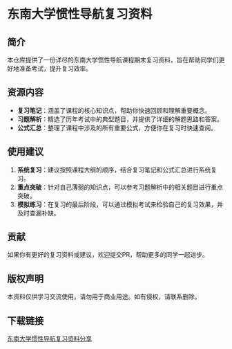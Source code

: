 # 东南大学惯性导航复习资料

## 简介
本仓库提供了一份详尽的东南大学惯性导航课程期末复习资料，旨在帮助同学们更好地准备考试，提升复习效率。

## 资源内容
- **复习笔记**：涵盖了课程的核心知识点，帮助你快速回顾和理解重要概念。
- **习题解析**：精选了历年考试中的典型题目，并提供了详细的解题思路和答案。
- **公式汇总**：整理了课程中涉及的所有重要公式，方便你在复习时快速查阅。

## 使用建议
1. **系统复习**：建议按照课程大纲的顺序，结合复习笔记和公式汇总进行系统复习。
2. **重点突破**：针对自己薄弱的知识点，可以参考习题解析中的相关题目进行重点突破。
3. **模拟练习**：在复习的最后阶段，可以通过模拟考试来检验自己的复习效果，并及时查漏补缺。

## 贡献
如果你有更好的复习资料或建议，欢迎提交PR，帮助更多的同学一起进步。

## 版权声明
本资料仅供学习交流使用，请勿用于商业用途。如有侵权，请联系删除。

## 下载链接

[东南大学惯性导航复习资料分享](https://pan.quark.cn/s/b6a3f6761d09)